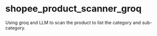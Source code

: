 # shopee_product_scanner_groq
Using groq and LLM to scan the product to list the category and sub-category.
